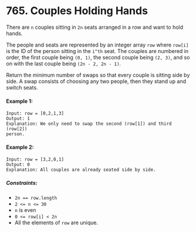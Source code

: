 # 765. Couples Holding Hands

There are `n` couples sitting in `2n` seats arranged in a row and want
to hold hands.

The people and seats are represented by an integer array `row` where
`row[i]` is the ID of the person sitting in the `i^th` seat. The couples
are numbered in order, the first couple being `(0, 1)`, the second
couple being `(2, 3)`, and so on with the last couple being `(2n - 2, 2n - 1)`.

Return the minimum number of swaps so that every couple is sitting side
by side. A swap consists of choosing any two people, then they stand up
and switch seats.

#### Example 1:

```
Input: row = [0,2,1,3]
Output: 1
Explanation: We only need to swap the second (row[1]) and third (row[2])
person.
```

#### Example 2:

```
Input: row = [3,2,0,1]
Output: 0
Explanation: All couples are already seated side by side.
```

##### Constraints:

* `2n == row.length`
* `2 <= n <= 30`
* `n` is even
* `0 <= row[i] < 2n`
* All the elements of `row` are unique.


